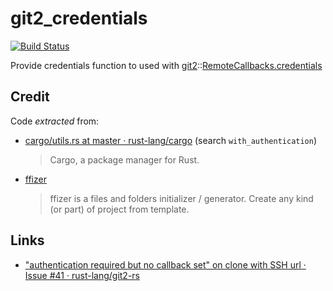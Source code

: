 # git2_credentials

[![Build Status](https://dev.azure.com/davidbernard31/git2_credentials/_apis/build/status/davidB.git_credentials?branchName=master)](https://dev.azure.com/davidbernard31/git2_credentials/_build/latest?definitionId=1&branchName=master)

Provide credentials function to used with [git2](https://crates.io/crates/git2)::[RemoteCallbacks.credentials](https://docs.rs/git2/0.8.0/git2/struct.RemoteCallbacks.html#method.credentials)

## Credit

Code *extracted* from:

- [cargo/utils.rs at master · rust-lang/cargo](https://github.com/rust-lang/cargo/blob/master/src/cargo/sources/git/utils.rs) (search `with_authentication`)
  > Cargo, a package manager for Rust. 
- [ffizer](https://crates.io/crates/ffizer)
  > ffizer is a files and folders initializer / generator. Create any kind (or part) of project from template.

## Links

- ["authentication required but no callback set" on clone with SSH url · Issue #41 · rust-lang/git2-rs](https://github.com/rust-lang/git2-rs/issues/41)

